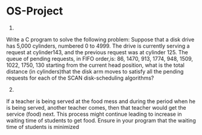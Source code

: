# OS-Project
 1.
 Write a C program to solve the following problem: 
Suppose that a disk drive has 5,000 cylinders, numbered 0 to 4999. The drive is currently serving a request at cylinder143, and the previous
request was at cylinder 125. The queue of pending requests, in FIFO order,is: 
86, 1470, 913, 1774, 948, 1509, 1022, 1750, 130 
starting from the current head position, what is the total distance (in cylinders)that the disk arm moves to satisfy all the pending 
requests for each of the SCAN disk-scheduling algorithms?

2.
If a teacher is being served at the food mess and during the period when he is being served, another teacher comes, then that teacher 
would get the service (food) next. This process might continue leading to increase in waiting time of students to get food. Ensure in your
program that the waiting time of students is minimized
 
